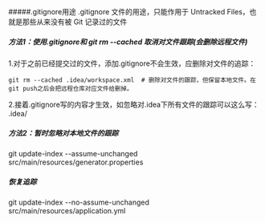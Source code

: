 #####.gitignore用途
 .gitignore 文件的用途，只能作用于 Untracked Files，也就是那些从来没有被 Git 记录过的文件

##### 方法1：使用.gitignore和 git rm --cached 取消对文件跟踪(会删除远程文件) 
1.对于之前已经提交过的文件，添加.gitignore不会生效，应删除对文件的追踪：
```
git rm --cached .idea/workspace.xml  # 删除对文件的跟踪，但保留本地文件。在git push之后会把远程仓库对应文件给删掉。
```
2.接着.gitignore写的内容才生效，如忽略对.idea下所有文件的跟踪可以这么写：
.idea/

##### 方法2：暂时忽略对本地文件的跟踪
git update-index --assume-unchanged src/main/resources/generator.properties

##### 恢复追踪
git update-index --no-assume-unchanged src/main/resources/application.yml